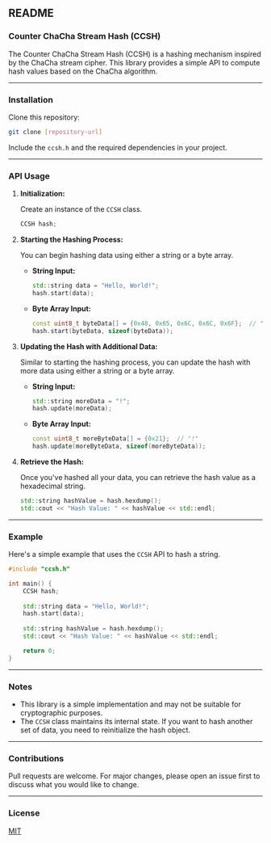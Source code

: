 ## README

### Counter ChaCha Stream Hash (CCSH)

The Counter ChaCha Stream Hash (CCSH) is a hashing mechanism inspired by the ChaCha stream cipher. This library provides a simple API to compute hash values based on the ChaCha algorithm.

---

### Installation

Clone this repository:

```bash
git clone [repository-url]
```

Include the `ccsh.h` and the required dependencies in your project.

---

### API Usage

1. **Initialization:**

   Create an instance of the `CCSH` class.

   ```cpp
   CCSH hash;
   ```

2. **Starting the Hashing Process:**

   You can begin hashing data using either a string or a byte array.

   - **String Input:**

     ```cpp
     std::string data = "Hello, World!";
     hash.start(data);
     ```

   - **Byte Array Input:**

     ```cpp
     const uint8_t byteData[] = {0x48, 0x65, 0x6C, 0x6C, 0x6F};  // "Hello"
     hash.start(byteData, sizeof(byteData));
     ```

3. **Updating the Hash with Additional Data:**

   Similar to starting the hashing process, you can update the hash with more data using either a string or a byte array.

   - **String Input:**

     ```cpp
     std::string moreData = "!";
     hash.update(moreData);
     ```

   - **Byte Array Input:**

     ```cpp
     const uint8_t moreByteData[] = {0x21};  // "!"
     hash.update(moreByteData, sizeof(moreByteData));
     ```

4. **Retrieve the Hash:**

   Once you've hashed all your data, you can retrieve the hash value as a hexadecimal string.

   ```cpp
   std::string hashValue = hash.hexdump();
   std::cout << "Hash Value: " << hashValue << std::endl;
   ```

---

### Example

Here's a simple example that uses the `CCSH` API to hash a string.

```cpp
#include "ccsh.h"

int main() {
    CCSH hash;
    
    std::string data = "Hello, World!";
    hash.start(data);
    
    std::string hashValue = hash.hexdump();
    std::cout << "Hash Value: " << hashValue << std::endl;

    return 0;
}
```

---

### Notes

- This library is a simple implementation and may not be suitable for cryptographic purposes.
- The `CCSH` class maintains its internal state. If you want to hash another set of data, you need to reinitialize the hash object.

---

### Contributions

Pull requests are welcome. For major changes, please open an issue first to discuss what you would like to change.

---

### License

[MIT](https://choosealicense.com/licenses/mit/)

